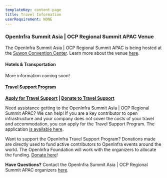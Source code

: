 ```yaml
---
templateKey: content-page
title: Travel Information
userRequirement: NONE
---
```

### OpenInfra Summit Asia | OCP Regional Summit APAC Venue

The OpenInfra Summit Asia | OCP Regional Summit APAC is being hosted at the [Suwon Convention Center](https://maps.app.goo.gl/bn52sGkFrqcT3dpX6). Learn more about the venue [here](https://www.scc.or.kr/site-map/).

#### Hotels & Transportation

More information coming soon! 

#### [Travel Support Program](https://openinfrafoundation.formstack.com/forms/openinfra_tsp)

**[Apply for Travel Support](https://openinfrafoundation.formstack.com/forms/openinfra_tsp) | [Donate to Travel Support](https://donate.stripe.com/8wMbLU6Qh8v8fVC9AE)**

Need assistance getting to the OpenInfra Summit Asia | OCP Regional Summit APAC? We can help! If you are a key contributor to open infrastructure and your company does not cover the costs of your travel and accommodation, you can apply for the Travel Support Program. The application [is available here](https://openinfrafoundation.formstack.com/forms/openinfra_tsp). 

Want to support the OpenInfra Travel Support Program? Donations made are directly used to fund active contributors to OpenInfra events around the world. The OpenInfra Foundation will work with the organizers to allocate the funding. [Donate here](https://donate.stripe.com/8wMbLU6Qh8v8fVC9AE)!

**Have Questions?** Contact the OpenInfra Summit Asia | OCP Regional Summit APAC organizers [here](mailto:events@openinfra.dev).
